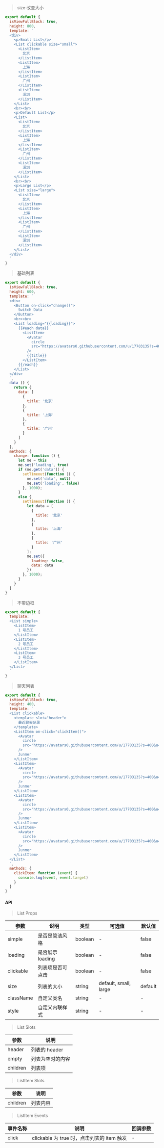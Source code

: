 > size 改变大小

```js
export default {
  isViewFullBlock: true,
  height: 800,
  template: `
  <div>
    <p>Small List</p>
    <List clickable size="small">
      <ListItem>
        北京
      </ListItem>
      <ListItem>
        上海
      </ListItem>
      <ListItem>
        广州
      </ListItem>
      <ListItem>
        深圳
      </ListItem>
    </List>
    <br><br>
    <p>Default List</p>
    <List>
      <ListItem>
        北京
      </ListItem>
      <ListItem>
        上海
      </ListItem>
      <ListItem>
        广州
      </ListItem>
      <ListItem>
        深圳
      </ListItem>
    </List>
    <br><br>
    <p>Large List</p>
    <List size="large">
      <ListItem>
        北京
      </ListItem>
      <ListItem>
        上海
      </ListItem>
      <ListItem>
        广州
      </ListItem>
      <ListItem>
        深圳
      </ListItem>
    </List>
  </div>
  `
}
```

> 基础列表

```js
export default {
  isViewFullBlock: true,
  height: 600,
  template: `
  <div>
    <Button on-click="change()">
      Switch Data
    </Button>
    <br><br>
    <List loading="{{loading}}">
      {{#each data}}
        <ListItem>
          <Avatar
            circle
            src="https://avatars0.githubusercontent.com/u/17703135?s=400&u=612ef7e55a4394c89e2f53f8f360c9b3b2336ace&v=4"
          />
          {{title}}
        </ListItem>
      {{/each}}
    </List>
  </div>
  `,
  data () {
    return {
      data: [
        {
          title: '北京'
        },
        {
          title: '上海'
        },
        {
          title: '广州'
        }
      ]
    }
  },
  methods: {
    change: function () {
      let me = this
      me.set('loading', true)
      if (me.get('data')) {
        setTimeout(function () {
          me.set('data', null)
          me.set('loading', false)
        }, 1000);
      }
      else {
        setTimeout(function () {
          let data = [
            {
              title: '北京'
            },
            {
              title: '上海'
            },
            {
              title: '广州'
            }
          ];
          me.set({
            loading: false,
            data: data
          })
        }, 1000);
      }
    }
  }
}
```

> 不带边框

```js
export default {
  template: `
  <List simple>
    <ListItem>
      1 号员工
    </ListItem>
    <ListItem>
      2 号员工
    </ListItem>
    <ListItem>
      3 号员工
    </ListItem>
  </List>
  `
}
```

> 聊天列表

```js
export default {
  isViewFullBlock: true,
  height: 400,
  template: `
  <List clickable>
    <template slot="header">
      最近聊天记录
    </template>
    <ListItem on-click="clickItem()">
      <Avatar
        circle
        src="https://avatars0.githubusercontent.com/u/17703135?s=400&u=612ef7e55a4394c89e2f53f8f360c9b3b2336ace&v=4"
      />
      Junmer
    </ListItem>
    <ListItem>
      <Avatar
        circle
        src="https://avatars0.githubusercontent.com/u/17703135?s=400&u=612ef7e55a4394c89e2f53f8f360c9b3b2336ace&v=4"
      />
      Junmer
    </ListItem>
    <ListItem>
      <Avatar
        circle
        src="https://avatars0.githubusercontent.com/u/17703135?s=400&u=612ef7e55a4394c89e2f53f8f360c9b3b2336ace&v=4"
      />
      Junmer
    </ListItem>
    <ListItem>
      <Avatar
        circle
        src="https://avatars0.githubusercontent.com/u/17703135?s=400&u=612ef7e55a4394c89e2f53f8f360c9b3b2336ace&v=4"
      />
      Junmer
    </ListItem>
  </List>
  `,
  methods: {
    clickItem: function (event) {
      console.log(event, event.target)
    }
  }
}
```

#### API

> List Props

参数 | 说明 | 类型 | 可选值 | 默认值
---|---|---|---|---
simple | 是否是简洁风格 | boolean | - | false
loading | 是否展示 loading | boolean | - | false
clickable | 列表项是否可点击 | boolean | - | false
size | 列表的大小 | string | default, small, large | default
className | 自定义类名 | string | - | -
style | 自定义内联样式 | string | - | -

> List Slots

参数 | 说明
---|---
header | 列表的 header
empty | 列表为空时的内容
children | 列表项

> ListItem Slots

参数 | 说明
---|---
children | 列表内容

> ListItem Events

事件名称 | 说明 | 回调参数
---|---|---
click | clickable 为 true 时，点击列表的 item 触发 | -
